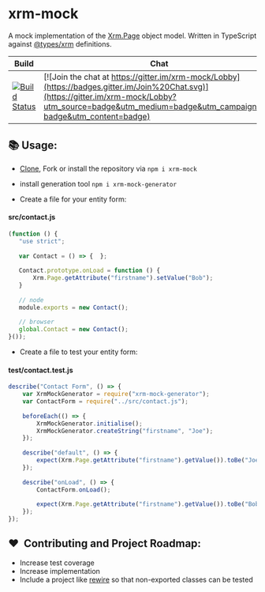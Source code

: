 # xrm-mock

A mock implementation of the <a href="https://msdn.microsoft.com/en-gb/library/gg328474.aspx">Xrm.Page</a> object model. Written in TypeScript against <a href="https://github.com/DefinitelyTyped/DefinitelyTyped/tree/master/types/xrm">@types/xrm</a> definitions.

|Build|Chat|NPM|Coverage|Vulnerabilities|Climate|
|-----|----|---|--------|---------------|-------|
|[![Build Status](https://travis-ci.org/camelCaseDave/xrm-mock.svg?branch=master)](https://travis-ci.org/camelCaseDave/xrm-mock)|[![Join the chat at https://gitter.im/xrm-mock/Lobby](https://badges.gitter.im/Join%20Chat.svg)](https://gitter.im/xrm-mock/Lobby?utm_source=badge&utm_medium=badge&utm_campaign=pr-badge&utm_content=badge)|[![NPM](https://img.shields.io/npm/v/xrm-mock.svg)](https://www.npmjs.com/package/xrm-mock)|[![Coverage Status](https://coveralls.io/repos/github/camelCaseDave/xrm-mock/badge.svg?branch=master)](https://coveralls.io/github/camelCaseDave/xrm-mock?branch=master)|[![Known Vulnerabilities](https://snyk.io/test/github/camelcasedave/xrm-mock/badge.svg)](https://snyk.io/test/github/camelcasedave/xrm-mock)|[![Code Climate](https://codeclimate.com/github/camelCaseDave/xrm-mock/badges/gpa.svg)](https://codeclimate.com/github/camelCaseDave/xrm-mock)|


## :books: Usage:
 - [Clone](https://github.com/camelCaseDave/xrm-mock.git), Fork or install the repository via ```npm i xrm-mock```
 
 - install generation tool ```npm i xrm-mock-generator```

 - Create a  file for your entity form:
 
 #### src/contact.js
 ```javascript
(function () {
    "use strict";
    
    var Contact = () => {  };
    
    Contact.prototype.onLoad = function () {
        Xrm.Page.getAttribute("firstname").setValue("Bob");
    }
    
    // node
    module.exports = new Contact();
    
    // browser
    global.Contact = new Contact();    
}());
 ```
 
 - Create a file to test your entity form:

#### test/contact.test.js
```javascript
describe("Contact Form", () => {
    var XrmMockGenerator = require("xrm-mock-generator");
    var ContactForm = require("../src/contact.js");
    
    beforeEach(() => {
        XrmMockGenerator.initialise();
        XrmMockGenerator.createString("firstname", "Joe");
    });
    
    describe("default", () => {
        expect(Xrm.Page.getAttribute("firstname").getValue()).toBe("Joe"); // true
    });
    
    describe("onLoad", () => {
        ContactForm.onLoad();
        
        expect(Xrm.Page.getAttribute("firstname").getValue()).toBe("Bob"); // true
    });
});
```

## :heart:  Contributing and Project Roadmap:
 - Increase test coverage
 - Increase implementation
 - Include a project like [rewire](https://github.com/jhnns/rewire) so that non-exported classes can be tested
